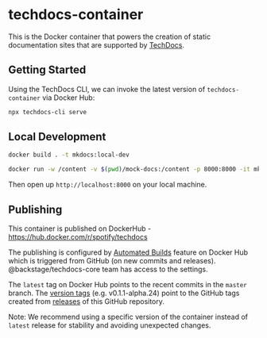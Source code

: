 # techdocs-container

This is the Docker container that powers the creation of static documentation sites that are supported by [TechDocs](https://github.com/backstage/backstage/blob/master/plugins/techdocs).

## Getting Started

Using the TechDocs CLI, we can invoke the latest version of `techdocs-container` via Docker Hub:

```bash
npx techdocs-cli serve
```

## Local Development

```bash
docker build . -t mkdocs:local-dev

docker run -w /content -v $(pwd)/mock-docs:/content -p 8000:8000 -it mkdocs:local-dev serve -a 0.0.0.0:8000
```

Then open up `http://localhost:8000` on your local machine.

## Publishing

This container is published on DockerHub - https://hub.docker.com/r/spotify/techdocs

The publishing is configured by [Automated Builds](https://hub.docker.com/repository/docker/spotify/techdocs/builds/edit) feature on Docker Hub which is triggered from GitHub (on new commits and releases). @backstage/techdocs-core team has access to the settings.

The `latest` tag on Docker Hub points to the recent commits in the `master` branch. The [version tags](https://hub.docker.com/r/spotify/techdocs/tags) (e.g. v0.1.1-alpha.24) point to the GitHub tags created from [releases](https://github.com/backstage/backstage/releases) of this GitHub repository.

Note: We recommend using a specific version of the container instead of `latest` release for stability and avoiding unexpected changes.
